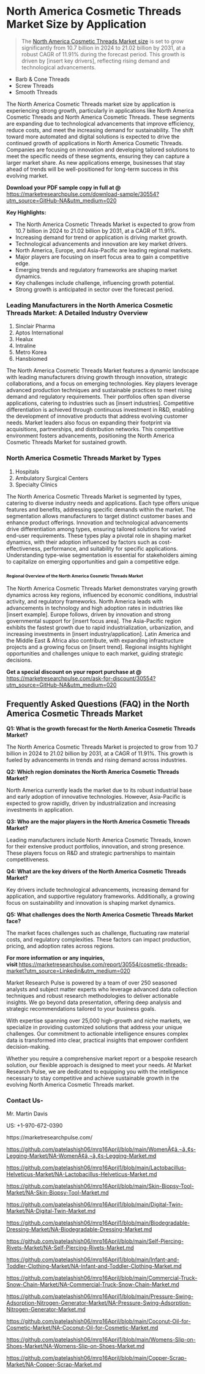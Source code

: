 <h1>North America Cosmetic Threads Market&nbsp;Size by Application</h1><blockquote><p>The <a href="https://marketresearchpulse.com/download-sample/30554?utm_source=GitHub-NA&amp;utm_medium=020">North America Cosmetic Threads Market size</a> is set to grow significantly from 10.7 billion in 2024 to 21.02 billion by 2031, at a robust CAGR of 11.91% during the forecast period. This growth is driven by [insert key drivers], reflecting rising demand and technological advancements.</p></blockquote><ul><li>Barb & Cone Threads <li> Screw Threads <li> Smooth Threads</li></ul><p>The North America Cosmetic Threads market size by application is experiencing strong growth, particularly in applications like North America Cosmetic Threads and North America Cosmetic Threads. These segments are expanding due to technological advancements that improve efficiency, reduce costs, and meet the increasing demand for sustainability. The shift toward more automated and digital solutions is expected to drive the continued growth of applications in North America Cosmetic Threads. Companies are focusing on innovation and developing tailored solutions to meet the specific needs of these segments, ensuring they can capture a larger market share. As new applications emerge, businesses that stay ahead of trends will be well-positioned for long-term success in this evolving market.</p><p><strong>Download your PDF sample copy in full at @ </strong><a href="https://marketresearchpulse.com/download-sample/30554?utm_source=GitHub-NA&amp;utm_medium=020">https://marketresearchpulse.com/download-sample/30554?utm_source=GitHub-NA&amp;utm_medium=020</a></p><p><strong>Key Highlights: </strong></p><ul><li>The North America Cosmetic Threads Market is expected to grow from 10.7 billion in 2024 to 21.02 billion by 2031, at a CAGR of 11.91%.</li><li>Increasing demand for trend or application is driving market growth.</li><li>Technological advancements and innovation are key market drivers.</li><li>North America, Europe, and Asia-Pacific are leading regional markets.</li><li>Major players are focusing on insert focus area to gain a competitive edge.</li><li>Emerging trends and regulatory frameworks are shaping market dynamics.</li><li>Key challenges include challenge, influencing growth potential.</li><li>Strong growth is anticipated in sector over the forecast period.</li></ul><h3>Leading Manufacturers in the North America Cosmetic Threads Market: A Detailed Industry Overview</h3><ol><li>Sinclair Pharma</li><li>Aptos International</li><li>Healux</li><li>Intraline</li><li>Metro Korea</li><li>Hansbiomed</li></ol><div class="flex max-w-full flex-col flex-grow"><div class="min-h-8 text-message flex w-full flex-col items-end gap-2 whitespace-normal break-words [.text-message+&amp;]:mt-5" dir="auto" data-message-author-role="assistant" data-message-id="fd8432e4-4910-450d-b182-61b7bfb0a01f" data-message-model-slug="gpt-4o"><div class="flex w-full flex-col gap-1 empty:hidden first:pt-[3px]"><div class="markdown prose w-full break-words dark:prose-invert light"><p>The North America Cosmetic Threads Market features a dynamic landscape with leading manufacturers driving growth through innovation, strategic collaborations, and a focus on emerging technologies. Key players leverage advanced production techniques and sustainable practices to meet rising demand and regulatory requirements. Their portfolios often span diverse applications, catering to industries such as [insert industries]. Competitive differentiation is achieved through continuous investment in R&amp;D, enabling the development of innovative products that address evolving customer needs. Market leaders also focus on expanding their footprint via acquisitions, partnerships, and distribution networks. This competitive environment fosters advancements, positioning the North America Cosmetic Threads Market for sustained growth.</p></div></div></div></div><h3>North America Cosmetic Threads Market by Types</h3><ol><li>Hospitals <li> Ambulatory Surgical Centers <li> Specialty Clinics</li></ol><div class="flex max-w-full flex-col flex-grow"><div class="min-h-8 text-message flex w-full flex-col items-end gap-2 whitespace-normal break-words [.text-message+&amp;]:mt-5" dir="auto" data-message-author-role="assistant" data-message-id="084470be-0bb7-4664-bddf-5156b4f41249" data-message-model-slug="gpt-4o-mini"><div class="flex w-full flex-col gap-1 empty:hidden first:pt-[3px]"><div class="markdown prose w-full break-words dark:prose-invert light"><p>The North America Cosmetic Threads Market is segmented by types, catering to diverse industry needs and applications. Each type offers unique features and benefits, addressing specific demands within the market. The segmentation allows manufacturers to target distinct customer bases and enhance product offerings. Innovation and technological advancements drive differentiation among types, ensuring tailored solutions for varied end-user requirements. These types play a pivotal role in shaping market dynamics, with their adoption influenced by factors such as cost-effectiveness, performance, and suitability for specific applications. Understanding type-wise segmentation is essential for stakeholders aiming to capitalize on emerging opportunities and gain a competitive edge.</p></div></div></div></div><h3><span style="font-size: 11px;">Regional Overview of the North America Cosmetic Threads Market</span></h3><div class="flex max-w-full flex-col flex-grow"><div class="min-h-8 text-message flex w-full flex-col items-end gap-2 whitespace-normal break-words [.text-message+&amp;]:mt-5" dir="auto" data-message-author-role="assistant" data-message-id="e9038762-ce64-4e30-91c9-9bd413514231" data-message-model-slug="gpt-4o-mini"><div class="flex w-full flex-col gap-1 empty:hidden first:pt-[3px]"><div class="markdown prose w-full break-words dark:prose-invert light"><p>The North America Cosmetic Threads Market demonstrates varying growth dynamics across key regions, influenced by economic conditions, industrial activity, and regulatory frameworks. North America leads with advancements in technology and high adoption rates in industries like [insert example]. Europe follows, driven by innovation and strong governmental support for [insert focus area]. The Asia-Pacific region exhibits the fastest growth due to rapid industrialization, urbanization, and increasing investments in [insert industry/application]. Latin America and the Middle East &amp; Africa also contribute, with expanding infrastructure projects and a growing focus on [insert trend]. Regional insights highlight opportunities and challenges unique to each market, guiding strategic decisions.</p></div></div></div></div><p><strong>Get a special discount on your report purchase at @ </strong><a href="https://marketresearchpulse.com/ask-for-discount/30554?utm_source=GitHub-NA&amp;utm_medium=020">https://marketresearchpulse.com/ask-for-discount/30554?utm_source=GitHub-NA&amp;utm_medium=020</a></p><h2>Frequently Asked Questions (FAQ) in the North America Cosmetic Threads Market</h2><p><strong>Q1: What is the growth forecast for the North America Cosmetic Threads Market?</strong></p><p>The North America Cosmetic Threads Market is projected to grow from 10.7 billion in 2024 to 21.02 billion by 2031, at a CAGR of 11.91%. This growth is fueled by advancements in trends and rising demand across industries.</p><p><strong>Q2: Which region dominates the North America Cosmetic Threads Market?</strong></p><p>North America currently leads the market due to its robust industrial base and early adoption of innovative technologies. However, Asia-Pacific is expected to grow rapidly, driven by industrialization and increasing investments in application.</p><p><strong>Q3: Who are the major players in the North America Cosmetic Threads Market?</strong></p><p>Leading manufacturers include North America Cosmetic Threads, known for their extensive product portfolios, innovation, and strong presence. These players focus on R&amp;D and strategic partnerships to maintain competitiveness.</p><p><strong>Q4: What are the key drivers of the North America Cosmetic Threads Market?</strong></p><p>Key drivers include technological advancements, increasing demand for application, and supportive regulatory frameworks. Additionally, a growing focus on sustainability and innovation is shaping market dynamics.</p><p><strong>Q5: What challenges does the North America Cosmetic Threads Market face?</strong></p><p>The market faces challenges such as challenge, fluctuating raw material costs, and regulatory complexities. These factors can impact production, pricing, and adoption rates across regions.</p><p><strong>For more information or any inquiries, visit&nbsp;</strong><a href="https://marketresearchpulse.com/report/30554/cosmetic-threads-market?utm_source=Linkedin&utm_medium=020">https://marketresearchpulse.com/report/30554/cosmetic-threads-market?utm_source=Linkedin&utm_medium=020</a></p><p>Market Research Pulse is powered by a team of over 250 seasoned analysts and subject matter experts who leverage advanced data collection techniques and robust research methodologies to deliver actionable insights. We go beyond data presentation, offering deep analysis and strategic recommendations tailored to your business goals.</p><p>With expertise spanning over 25,000 high-growth and niche markets, we specialize in providing customized solutions that address your unique challenges. Our commitment to actionable intelligence ensures complex data is transformed into clear, practical insights that empower confident decision-making.</p><p>Whether you require a comprehensive market report or a bespoke research solution, our flexible approach is designed to meet your needs. At Market Research Pulse, we are dedicated to equipping you with the intelligence necessary to stay competitive and achieve sustainable growth in the evolving North America Cosmetic Threads market.</p><h3><strong>Contact Us-</strong></h3><p>Mr. Martin Davis</p><p>US: +1-970-672-0390</p><p>https://marketresearchpulse.com/</p><p><a href="https://github.com/patelashish06/mrp16April/blob/main/WomenÃ¢â‚¬â„¢s-Legging-Market/NA-WomenÃ¢â‚¬â„¢s-Legging-Market.md">https://github.com/patelashish06/mrp16April/blob/main/WomenÃ¢â‚¬â„¢s-Legging-Market/NA-WomenÃ¢â‚¬â„¢s-Legging-Market.md</a></p><p><a href="https://github.com/patelashish06/mrp16April1/blob/main/Lactobacillus-Helveticus-Market/NA-Lactobacillus-Helveticus-Market.md">https://github.com/patelashish06/mrp16April1/blob/main/Lactobacillus-Helveticus-Market/NA-Lactobacillus-Helveticus-Market.md</a></p><p><a href="https://github.com/patelashish06/mrp16April/blob/main/Skin-Biopsy-Tool-Market/NA-Skin-Biopsy-Tool-Market.md">https://github.com/patelashish06/mrp16April/blob/main/Skin-Biopsy-Tool-Market/NA-Skin-Biopsy-Tool-Market.md</a></p><p><a href="https://github.com/patelashish06/mrp16April1/blob/main/Digital-Twin-Market/NA-Digital-Twin-Market.md">https://github.com/patelashish06/mrp16April1/blob/main/Digital-Twin-Market/NA-Digital-Twin-Market.md</a></p><p><a href="https://github.com/patelashish06/mrp16April1/blob/main/Biodegradable-Dressing-Market/NA-Biodegradable-Dressing-Market.md">https://github.com/patelashish06/mrp16April1/blob/main/Biodegradable-Dressing-Market/NA-Biodegradable-Dressing-Market.md</a></p><p><a href="https://github.com/patelashish06/mrp16April/blob/main/Self-Piercing-Rivets-Market/NA-Self-Piercing-Rivets-Market.md">https://github.com/patelashish06/mrp16April/blob/main/Self-Piercing-Rivets-Market/NA-Self-Piercing-Rivets-Market.md</a></p><p><a href="https://github.com/patelashish06/mrp16April1/blob/main/Infant-and-Toddler-Clothing-Market/NA-Infant-and-Toddler-Clothing-Market.md">https://github.com/patelashish06/mrp16April1/blob/main/Infant-and-Toddler-Clothing-Market/NA-Infant-and-Toddler-Clothing-Market.md</a></p><p><a href="https://github.com/patelashish06/mrp16April/blob/main/Commercial-Truck-Snow-Chain-Market/NA-Commercial-Truck-Snow-Chain-Market.md">https://github.com/patelashish06/mrp16April/blob/main/Commercial-Truck-Snow-Chain-Market/NA-Commercial-Truck-Snow-Chain-Market.md</a></p><p><a href="https://github.com/patelashish06/mrp16April1/blob/main/Pressure-Swing-Adsorption-Nitrogen-Generator-Market/NA-Pressure-Swing-Adsorption-Nitrogen-Generator-Market.md">https://github.com/patelashish06/mrp16April1/blob/main/Pressure-Swing-Adsorption-Nitrogen-Generator-Market/NA-Pressure-Swing-Adsorption-Nitrogen-Generator-Market.md</a></p><p><a href="https://github.com/patelashish06/mrp16April/blob/main/Coconut-Oil-for-Cosmetic-Market/NA-Coconut-Oil-for-Cosmetic-Market.md">https://github.com/patelashish06/mrp16April/blob/main/Coconut-Oil-for-Cosmetic-Market/NA-Coconut-Oil-for-Cosmetic-Market.md</a></p><p><a href="https://github.com/patelashish06/mrp16April1/blob/main/Womens-Slip-on-Shoes-Market/NA-Womens-Slip-on-Shoes-Market.md">https://github.com/patelashish06/mrp16April1/blob/main/Womens-Slip-on-Shoes-Market/NA-Womens-Slip-on-Shoes-Market.md</a></p><p><a href="https://github.com/patelashish06/mrp16April/blob/main/Copper-Scrap-Market/NA-Copper-Scrap-Market.md">https://github.com/patelashish06/mrp16April/blob/main/Copper-Scrap-Market/NA-Copper-Scrap-Market.md</a></p>